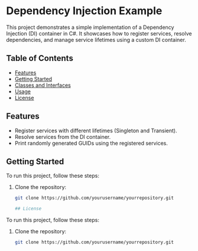 # Dependency Injection Example

This project demonstrates a simple implementation of a Dependency Injection (DI) container in C#. It showcases how to register services, resolve dependencies, and manage service lifetimes using a custom DI container.

## Table of Contents

- [Features](#features)
- [Getting Started](#getting-started)
- [Classes and Interfaces](#classes-and-interfaces)
- [Usage](#usage)
- [License](#license)

## Features

- Register services with different lifetimes (Singleton and Transient).
- Resolve services from the DI container.
- Print randomly generated GUIDs using the registered services.

## Getting Started

To run this project, follow these steps:

1. Clone the repository:

   ```bash
   git clone https://github.com/yourusername/yourrepository.git

   ## License

To run this project, follow these steps:

1. Clone the repository:

   ```bash
   git clone https://github.com/yourusername/yourrepository.git
